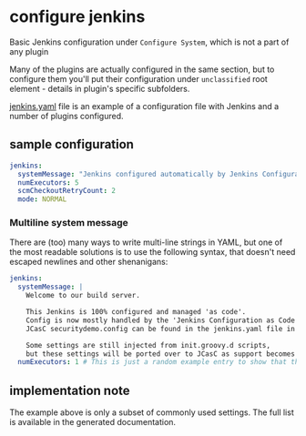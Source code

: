 # configure jenkins

Basic Jenkins configuration under `Configure System`, which is not a part of any plugin

Many of the plugins are actually configured in the same section, but to configure them you'll put their configuration under `unclassified` root element - details in plugin's specific subfolders.

[jenkins.yaml](jenkins.yaml) file is an example of a configuration file with Jenkins and a number of plugins configured.

## sample configuration

```yaml
jenkins:
  systemMessage: "Jenkins configured automatically by Jenkins Configuration as Code plugin\n\n"
  numExecutors: 5
  scmCheckoutRetryCount: 2
  mode: NORMAL
```

### Multiline system message

There are (too) many ways to write multi-line strings in YAML, but one of the most readable solutions
is to use the following syntax, that doesn't need escaped newlines and other shenanigans:

```yaml
jenkins:
  systemMessage: |
    Welcome to our build server.

    This Jenkins is 100% configured and managed 'as code'.
    Config is now mostly handled by the 'Jenkins Configuration as Code' (JCasC) plugin.
    JCasC securitydemo.config can be found in the jenkins.yaml file in the $JENKINS_HOME/casc/ folder.

    Some settings are still injected from init.groovy.d scripts,
    but these settings will be ported over to JCasC as support becomes available.
  numExecutors: 1 # This is just a random example entry to show that there is no "end token" for the multiline string apart from un-indent to the next YAML property.
```

## implementation note

The example above is only a subset of commonly used settings. The full list is available in the generated documentation.
